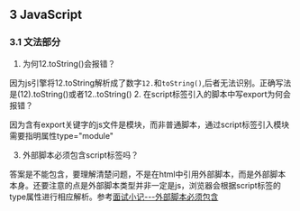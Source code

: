 
## 3 JavaScript
### 3.1 文法部分
1. 为何12.toString()会报错？

因为js引擎将12.toString解析成了数字`12.`和`toString()`,后者无法识别。正确写法是(12).toString()或者12..toString()
2. 在script标签引入的脚本中写export为何会报错？

因为含有export关键字的js文件是模块，而非普通脚本，通过script标签引入模块需要指明属性type="module"

3. 外部脚本必须包含script标签吗？

答案是不能包含，要理解清楚问题，不是在html中引用外部脚本，而是外部脚本本身。还要注意的点是外部脚本类型并非一定是js，浏览器会根据script标签的type属性进行相应解析。参考[面试小记---外部脚本必须包含 <script> 标签吗？](https://www.cnblogs.com/wymbk/p/5775549.html)
4. 介绍下JS的预处理机制

JS的语句分2大类，普通语句和声明型语句。对于声明语句存在预处理机制，预处理机制会提前处理var,let,const语句和function、class声明，以确定其中变量的含义。预处理由三个阶段组成：创建、初始化、赋值。
- 对于var语句，会将创建和初始化阶段（初始化为undefined)提升到当前作用域的开头；
- 对于let语句和const语句，只会将创建阶段提升到当前作用域的开头，并且const语句没有赋值阶段，因此在用let和const声明变量前使用该变量会因还未初始化而报错，被称为暂时性死区
- 对于function声明，会将创建、初始化（undefined)提升到全局最前面，而将赋值提升到当前作用域开头；
```javascript
console.log(foo) // undefined
if(true) {
  console.log(foo) // f foo()
  function foo() {}
}
```
- 对于class声明，在全局作用域中没有预处理，在函数和块级作用域中类似let和const，只将创建阶段提升到作用域开头
```javascript
console.log(c1) // Error: c1 is not defined
class c1 {}
if(true) {
  console.log(c2) // cannot access c2 before initialization
  class c2{}
}
```
参考：《重学前端》JavaScript语法（一）和JavaScript语法（二）

### 3.2 运行时部分
#### 3.2.1 数据结构
1. 为什么有的编程规范提倡用void 0代替undefined?

因为undefined并非关键字，而是一个全局变量，有可能被篡改（在局部作用域中），为了防止其被篡改，最好使用void 0，而且undefined也会被自动编译成void 0
2. 在JS中为何0.1+0.2不等于0.3？

因为由于存在浮点数精度的原因，js并不能精确地表示小数。正确的比较方法是借助Number.EPSILON，即Math.abs(0.1+0.2-0.3) < Number.EPSILON
3. ES6新加的Symbol是什么类型，有什么用？

Symbol是ES6新增的一种基本类型，用来表示非字符串的对象key集合，Symbol类型的变量具有唯一性，用来确保对象属性具有唯一标识符，不会发生属性冲突
4. 为何给对象添加的方法能用在基本类型上？

因为在基本类型上调用对象方法时JS会对基本类型进行装箱操作，构造一个对应类型的临时对象（Symbol除外），因此可以在基本类型上使用对象方法
5. js是面向对象还是基于对象？

“面向对象”和“基于对象”都实现了“封装”的概念，但是面向对象还实现了“继承和多态”，而“基于对象”没有实现这些。js虽然没有采用基于类的继承机制，但其使用了基于原型的继承机制，因此是面向对象的
6. 为什么在js中可以给对象自由添加属性，而其它的语言却不能？

js可以动态添加属性是因为js是一门高动态语言，为了实现高动态特性而被刻意设计成可以在运行时给对象添改属性
7. js中我们需要模拟类吗？

在ES6中不需要，因为ES6提供的class和extends语法可以模拟基于类的面向对象范式（本质还是基于原型运行时的语法糖，类方法定义在原型上，继承则通过以原型对象的拷贝为原型并调整prototype.constructor的指向实现）
```javascript
function Parent(name) {
    this.name = name
}

function Child(name) {
  Parent.call(this, name)
  this.type = "children"
}

Child.prototype = Object.create(Parent.prototye)
Child.prototype.constructor = Child

Child.prototype.greet = function() {
  console.log("I teach" + this.subject)
}
```
8. js中的对象如何分类？
- 由浏览器提供的宿主对象（如window) 
- 有js引擎提供的内置对象
  - 固有对象：标准规定，随js运行时创建而自动创建的对象实例，如Math
  - 原生对象：可通过内置构造器创建的对象，如new Date(),new String()
  - 普通对象：{}，Object.create, 自定义的类对象

#### 3.2.2 执行过程
1. 谈谈对事件循环的理解

事件循环是js提高程序执行效率，实现异步非阻塞I/O操作的运行机制，分为浏览器事件循环和Node事件循环。浏览器中的事件循环会按照基本原理及宏任务/微任务、执行过程和async/await介绍；node中的事件循环会按照宏任务/微任务、执行过程和process.nextTick的执行顺序介绍，其中process.nextTick的执行顺序在Node11前后有变化。
具体介绍可参考[事件循环笔记]()

2. this的有什么用？如何确定this的指向？

this是用来携带执行环境上下文的，它的指向由执行环境上下文确定。可以按照new绑定、call,apply,bind的显式绑定、对象.函数的隐式绑定、全局或匿名函数的默认绑定来确定，另外注意箭头函数由于没有自己的作用域，this指向要通过箭头函数的上级作用域确定。

3. js中到底有多少种函数？

主要有6类：
- 普通函数 function
- 箭头函数  ()=>{}
- 生成器  function*
- class中的方法
- class本身
- 带async的普通函数、箭头函数和生成器

4. js中的闭包怎么用？适合用在哪里？

闭包(closure)就是绑定了执行环境的函数（通常是函数内部的函数），适合用在需要访问函数内部变量或者希望函数内部变量不会随着函数调用结束而销毁的情况

5. 你知道哪些js语句？
- 普通语句
  - 语句块：{...}
  - 空语句：;
  - 表达式语句：由运算符连接变量或直接量构成，如a+b，它是真正干活产生执行效果的语句
  - 控制语句
    - if语句
    - switch语句
    - 循环语句
      - for循环
      - for in循环：遍历对象的可枚举属性
      - for of循环：遍历可迭代对象的迭代值，如数组、伪数组、生成器
      - for await of循环：遍历异步可迭代对象的迭代值，如异步生成器
      - while循环
      - do while循环
    - return语句
    - continue语句
    - break语句
  - try语句
  - throw语句
  - with语句：存在语义不明的弊端，不建议使用
  - debugger语句：类似打断点，代码执行到debugger语句会暂停
  
- 声明型语句
  - var语句
  - let语句
  - const语句
  - class语句
  - 函数声明
    - 普通函数声明
    - async函数声明
    - generator函数声明
    - async generator函数声明

6. js的垃圾回收机制是怎样的
js的内存管理是通过V8引擎自动管理的，实现机制是垃圾回收，早期采用的是引用计数策略，但因会产生循环引用问题后面改为采用标记清除策略。具体来说，V8引擎的垃圾回收分为新生代和老生代。
- 新生代：主要使用Scavenge进行管理，主要实现是cheney算法，用来对低频只被使用一次的变量进行垃圾回收。cheney算法将内存均分为2块空间：使用空间叫From，闲置空间叫True。新变量先分配到From空间，在空间快要被占满时将存活变量复制到To空间，然后清空From空间，之后调换From空间和To空间，继续进行内存分配。当变量被多次从From空间复制到To空间或者To空间的已用容量超过阈值，新生代会晋升为老生代。
- 老生代：结合使用Mark-Sweep和Mark-Compact算法对被高频使用的变量进行垃圾回收。Mark-Sweep算法在标记阶段遍历内存中的所有变量并标记需要被清理的变量（离开作用域的且不再被引用的变量），然后在清理阶段对被标记的变量进行清除。Mark-Sweep的缺点是标记清除后会产生内存碎片，而Mark-Compact算法可以避免产生碎片，Mark-Compact在标记完变量后会将它们归集在一片内存连续区域集中进行清理，不过因为涉及到大量的变量搬移，比较耗时。所以还是以使用Mark-Compact算法为主，当内存碎片过多导致内存不够再使用Mark-Compact算法整理。

7. 解释下面代码的结果并说明原因
```js
  function test() {
    console.log(test.prototype.constructor.constructor)
  }
```
答：test.prototype.constructor 指向函数自身，是Function的一个实例，它自身是没有constructor属性的，因此会上溯原型链，找到它的原型，也即Function.prototype，而Function.prototype.constructor就是Function